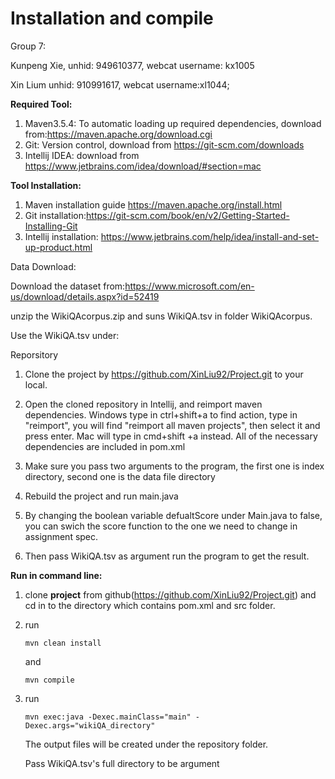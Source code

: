 # Installation and compile

Group 7: 

Kunpeng Xie, unhid: 949610377, webcat username: kx1005

Xin Lium unhid: 910991617, webcat username:xl1044;



**Required Tool:**

1. Maven3.5.4: To automatic loading up required dependencies, download from:<https://maven.apache.org/download.cgi>
2. Git: Version control, download from <https://git-scm.com/downloads>
3. Intellij IDEA: download from <https://www.jetbrains.com/idea/download/#section=mac>

**Tool Installation:**

1. Maven installation guide <https://maven.apache.org/install.html>
2. Git installation:<https://git-scm.com/book/en/v2/Getting-Started-Installing-Git>
3. Intellij installation: <https://www.jetbrains.com/help/idea/install-and-set-up-product.html>

Data Download:

Download the dataset from:https://www.microsoft.com/en-us/download/details.aspx?id=52419

unzip the WikiQAcorpus.zip and suns WikiQA.tsv in folder WikiQAcorpus.

Use the WikiQA.tsv under: 

Reporsitory

1. Clone the project by https://github.com/XinLiu92/Project.git to your local.

2. Open the cloned repository in Intellij, and reimport maven dependencies. Windows type in ctrl+shift+a to find action, type in "reimport", you will find "reimport all maven projects", then select it and press enter. Mac will type in cmd+shift +a instead. All of the necessary dependencies are included in pom.xml

3. Make sure you pass two arguments to the program, the first one is index directory, second one is the data file directory

4. Rebuild the project and run main.java

5. By changing the boolean variable defualtScore under Main.java to false, you can swich the score function to the one we need to change in assignment spec.

6. Then pass WikiQA.tsv as argument run the program to get the result.

**Run in command line:**

1. clone **project** from github(https://github.com/XinLiu92/Project.git) and cd in to the directory which contains pom.xml and src folder.

2. run

   ```
   mvn clean install
   ```

   and

   ```
   mvn compile 
   ```

3. run

   ```
   mvn exec:java -Dexec.mainClass="main" -Dexec.args="wikiQA_directory"  
   ```

   The output files will be created under the repository folder.

   Pass WikiQA.tsv's full directory to be argument 